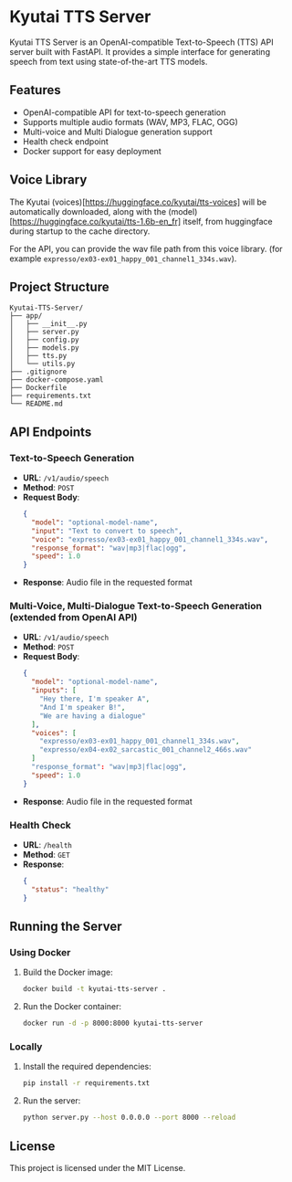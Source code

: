 # Kyutai TTS Server

Kyutai TTS Server is an OpenAI-compatible Text-to-Speech (TTS) API server built with FastAPI. It provides a simple interface for generating speech from text using state-of-the-art TTS models.

## Features

- OpenAI-compatible API for text-to-speech generation
- Supports multiple audio formats (WAV, MP3, FLAC, OGG)
- Multi-voice and Multi Dialogue generation support
- Health check endpoint
- Docker support for easy deployment

## Voice Library
The Kyutai (voices)[https://huggingface.co/kyutai/tts-voices] will be automatically downloaded, along with the (model)[https://huggingface.co/kyutai/tts-1.6b-en_fr] itself, from huggingface during startup to the cache directory. 

For the API, you can provide the wav file path from this voice library. (for example `expresso/ex03-ex01_happy_001_channel1_334s.wav`).

## Project Structure

```
Kyutai-TTS-Server/
├── app/
│   ├── __init__.py
│   ├── server.py
│   ├── config.py
│   ├── models.py
│   ├── tts.py
│   └── utils.py
├── .gitignore
├── docker-compose.yaml
├── Dockerfile
├── requirements.txt
└── README.md
```

## API Endpoints

### Text-to-Speech Generation

- **URL**: `/v1/audio/speech`
- **Method**: `POST`
- **Request Body**:
  ```json
  {
    "model": "optional-model-name",
    "input": "Text to convert to speech",
    "voice": "expresso/ex03-ex01_happy_001_channel1_334s.wav",
    "response_format": "wav|mp3|flac|ogg",
    "speed": 1.0
  }
  ```
- **Response**: Audio file in the requested format

### Multi-Voice, Multi-Dialogue Text-to-Speech Generation (extended from OpenAI API)

- **URL**: `/v1/audio/speech`
- **Method**: `POST`
- **Request Body**:
  ```json
  {
    "model": "optional-model-name",
    "inputs": [
      "Hey there, I'm speaker A",
      "And I'm speaker B!",
      "We are having a dialogue"
    ],
    "voices": [
      "expresso/ex03-ex01_happy_001_channel1_334s.wav",
      "expresso/ex04-ex02_sarcastic_001_channel2_466s.wav"
    ]
    "response_format": "wav|mp3|flac|ogg",
    "speed": 1.0
  }
  ```
- **Response**: Audio file in the requested format

### Health Check

- **URL**: `/health`
- **Method**: `GET`
- **Response**:
  ```json
  {
    "status": "healthy"
  }
  ```

## Running the Server

### Using Docker

1. Build the Docker image:
   ```bash
   docker build -t kyutai-tts-server .
   ```

2. Run the Docker container:
   ```bash
   docker run -d -p 8000:8000 kyutai-tts-server
   ```

### Locally

1. Install the required dependencies:
   ```bash
   pip install -r requirements.txt
   ```

2. Run the server:
   ```bash
   python server.py --host 0.0.0.0 --port 8000 --reload
   ```

## License

This project is licensed under the MIT License.